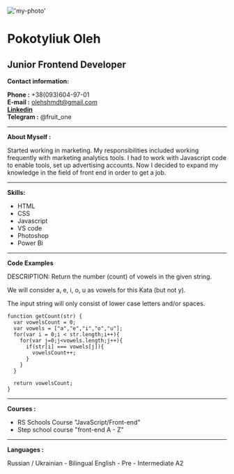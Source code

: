 !['my-photo'](https://cv-photos-original.rabota.ua/cdn-cgi/image/w=120,h=150/ef29900f-0669-46a4-9b60-dcc41f03c946.jpg )
# Pokotyliuk Oleh

## Junior Frontend Developer

**Contact information:**

**Phone :** +38(093)604-97-01  
**E-mail :** olehshmdt@gmail.com  
**[Linkedin](https://www.linkedin.com/in/oleh-pokotyliuk-0685b0210/ "Linkedin")**  
**Telegram :** @fruit_one  

---

**About Myself :**

Started working in marketing.
My responsibilities included working frequently with marketing analytics tools.
I had to work with Javascript code to enable tools, set up advertising accounts. Now I decided to expand my knowledge in the field of front end in order to get a job.

---

**Skills:**
- HTML
- CSS
- Javascript
- VS code
- Photoshop
- Power Bi

---
**Code Examples**

DESCRIPTION:
Return the number (count) of vowels in the given string.

We will consider a, e, i, o, u as vowels for this Kata (but not y).

The input string will only consist of lower case letters and/or spaces.
```
function getCount(str) {
  var vowelsCount = 0;
  var vowels = ["a","e","i","o","u"];
  for(var i = 0;i < str.length;i++){
    for(var j=0;j<vowels.length;j++){
      if(str[i] === vowels[j]){
        vowelsCount++;
      }
    }
  }
  
  return vowelsCount;
}
```

---

**Courses :**
- RS Schools Course "JavaScript/Front-end"
- Step school course "front-end A - Z"

---

**Languages :**

Russian / Ukrainian - Bilingual
English - Pre - Intermediate A2
